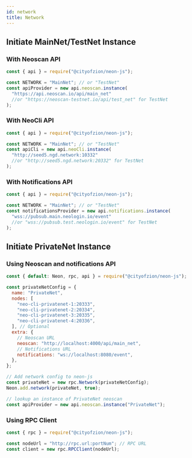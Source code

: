 ```yaml
---
id: network
title: Network
---
```


## Initiate MainNet/TestNet Instance

### With Neoscan API

```javascript
const { api } = require("@cityofzion/neon-js");

const NETWORK = "MainNet"; // or "TestNet"
const apiProvider = new api.neoscan.instance(
  "https://api.neoscan.io/api/main_net"
  //or "https://neoscan-testnet.io/api/test_net" for TestNet
);
```

### With NeoCli API

```javascript
const { api } = require("@cityofzion/neon-js");

const NETWORK = "MainNet"; // or "TestNet"
const apiCli = new api.neoCli.instance(
  "http://seed5.ngd.network:10332"
  //or "http://seed5.ngd.network:20332" for TestNet
);
```

### With Notifications API

```javascript
const { api } = require("@cityofzion/neon-js");

const NETWORK = "MainNet"; // or "TestNet"
const notificationsProvider = new api.notifications.instance(
  "wss://pubsub.main.neologin.io/event"
  //or "wss://pubsub.test.neologin.io/event" for TestNet
);
```

## Initiate PrivateNet Instance

### Using Neoscan and notifications API

```javascript
const { default: Neon, rpc, api } = require("@cityofzion/neon-js");

const privateNetConfig = {
  name: "PrivateNet",
  nodes: [
    "neo-cli-privatenet-1:20333",
    "neo-cli-privatenet-2:20334",
    "neo-cli-privatenet-3:20335",
    "neo-cli-privatenet-4:20336",
  ], // Optional
  extra: {
    // Neoscan URL
    neoscan: "http://localhost:4000/api/main_net",
    // Notifications URL
    notifications: "ws://localhost:8080/event",
  },
};

// Add network config to neon-js
const privateNet = new rpc.Network(privateNetConfig);
Neon.add.network(privateNet, true);

// lookup an instance of PrivateNet neoscan
const apiProvider = new api.neoscan.instance("PrivateNet");
```

### Using RPC Client

```javascript
const { rpc } = require("@cityofzion/neon-js");

const nodeUrl = "http://rpc.url:portNum"; // RPC URL
const client = new rpc.RPCClient(nodeUrl);
```
